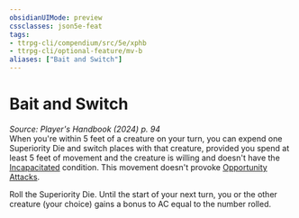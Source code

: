 ```yaml
---
obsidianUIMode: preview
cssclasses: json5e-feat
tags:
- ttrpg-cli/compendium/src/5e/xphb
- ttrpg-cli/optional-feature/mv-b
aliases: ["Bait and Switch"]
---
```

# Bait and Switch
*Source: Player's Handbook (2024) p. 94*  
When you're within 5 feet of a creature on your turn, you can expend one Superiority Die and switch places with that creature, provided you spend at least 5 feet of movement and the creature is willing and doesn't have the [Incapacitated](3-Mechanics/CLI/rules/conditions.md#Incapacitated) condition. This movement doesn't provoke [Opportunity Attacks](3-Mechanics/CLI/rules/actions.md#Opportunity%20Attack).

Roll the Superiority Die. Until the start of your next turn, you or the other creature (your choice) gains a bonus to AC equal to the number rolled.